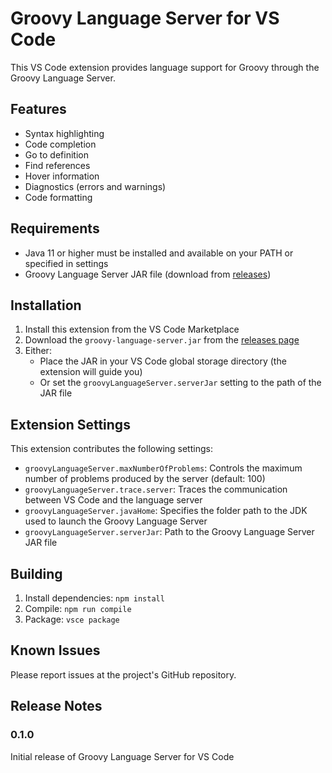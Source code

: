 # Groovy Language Server for VS Code

This VS Code extension provides language support for Groovy through the Groovy Language Server.

## Features

- Syntax highlighting
- Code completion
- Go to definition
- Find references
- Hover information
- Diagnostics (errors and warnings)
- Code formatting

## Requirements

- Java 11 or higher must be installed and available on your PATH or specified in settings
- Groovy Language Server JAR file (download from [releases](https://github.com/groovy-lsp/groovy-lsp/releases))

## Installation

1. Install this extension from the VS Code Marketplace
2. Download the `groovy-language-server.jar` from the [releases page](https://github.com/groovy-lsp/groovy-lsp/releases)
3. Either:
   - Place the JAR in your VS Code global storage directory (the extension will guide you)
   - Or set the `groovyLanguageServer.serverJar` setting to the path of the JAR file

## Extension Settings

This extension contributes the following settings:

* `groovyLanguageServer.maxNumberOfProblems`: Controls the maximum number of problems produced by the server (default: 100)
* `groovyLanguageServer.trace.server`: Traces the communication between VS Code and the language server
* `groovyLanguageServer.javaHome`: Specifies the folder path to the JDK used to launch the Groovy Language Server
* `groovyLanguageServer.serverJar`: Path to the Groovy Language Server JAR file

## Building

1. Install dependencies: `npm install`
2. Compile: `npm run compile`
3. Package: `vsce package`

## Known Issues

Please report issues at the project's GitHub repository.

## Release Notes

### 0.1.0

Initial release of Groovy Language Server for VS Code
